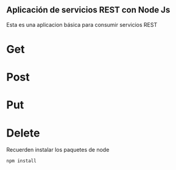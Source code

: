 
## Aplicación de servicios REST con Node Js

Esta es una aplicacion básica para consumir servicios REST
 # Get
 # Post
 # Put
 # Delete
 
Recuerden instalar los paquetes de node

```
npm install
```